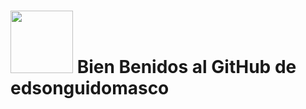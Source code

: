 # <img src= "https://media.giphy.com/media/v1.Y2lkPTc5MGI3NjExN3F1OWFyc3FqNXUxcmtxazJ3YzlkeDltc3M0emhtcGoxN2pnNWRidCZlcD12MV9pbnRlcm5hbF9naWZfYnlfaWQmY3Q9cw/5eLDrEaRGHegx2FeF2/giphy.gif" width="100"/> Bien Benidos al GitHub de edsonguidomasco
<!--
**edsonguidomascoastrulla/edsonguidomascoastrulla** is a ✨ _special_ ✨ repository because its `README.md` (this file) appears on your GitHub profile.

Here are some ideas to get you started:

- 🔭 I’m currently working on ...
- 🌱 I’m currently learning ...
- 👯 I’m looking to collaborate on ...
- 🤔 I’m looking for help with ...
- 💬 Ask me about ...
- 📫 How to reach me: ...
- 😄 Pronouns: ...
- ⚡ Fun fact: ...
-->
